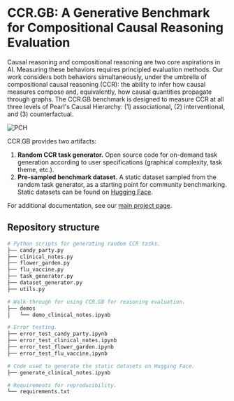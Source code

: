 # CCR.GB: A Generative Benchmark for Compositional Causal Reasoning Evaluation

Causal reasoning and compositional reasoning are two core aspirations in AI. Measuring these behaviors requires principled evaluation methods. Our work considers both behaviors simultaneously, under the umbrella of compositional causal reasoning (CCR): the ability to infer how causal measures compose and, equivalently, how causal quantities propagate through graphs. The CCR.GB benchmark is designed to measure CCR at all three levels of Pearl's Causal Hierarchy: (1) associational, (2) interventional, and (3) counterfactual.

![PCH](https://jmaasch.github.io/ccr_benchmark/static/images/pch.png)

CCR.GB provides two artifacts:

1. **Random CCR task generator.** Open source code for on-demand task generation according to user specifications (graphical complexity, task theme, etc.).
2. **Pre-sampled benchmark dataset.** A static dataset sampled from the random task generator, as a starting point for community benchmarking. Static datasets can be found on [Hugging Face](https://huggingface.co/datasets/jmaasch/compositional_causal_reasoning).

For additional documentation, see our [main project page](https://jmaasch.github.io/ccr_benchmark/).

## Repository structure

```bash
# Python scripts for generating random CCR tasks.
├── candy_party.py
├── clinical_notes.py
├── flower_garden.py
├── flu_vaccine.py
├── task_generator.py
├── dataset_generator.py
├── utils.py

# Walk-through for using CCR.GB for reasoning evaluation.
├── demos
│   └── demo_clinical_notes.ipynb

# Error testing.
├── error_test_candy_party.ipynb
├── error_test_clinical_notes.ipynb
├── error_test_flower_garden.ipynb
├── error_test_flu_vaccine.ipynb

# Code used to generate the static datasets on Hugging Face.
├── generate_clinical_notes.ipynb

# Requirements for reproducibility.
└── requirements.txt
```